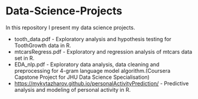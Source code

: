 # Data-Science-Projects

In this repository I present my data science projects.

* tooth_data.pdf - Exploratory analysis and hypothesis testing for ToothGrowth data in R.
* mtcarsRegress.pdf - Exploratory and regression analysis of mtcars data set in R.
* EDA_nlp.pdf - Exploratory data analysis, data cleaning and preprocessing for 4-gram language model algorithm.(Coursera Capstone Project for JHU Data Science Specialisation)
* https://mykytazharov.github.io/personalActivityPrediction/ - Predictive analysis and modeling of personal activity in R. 
